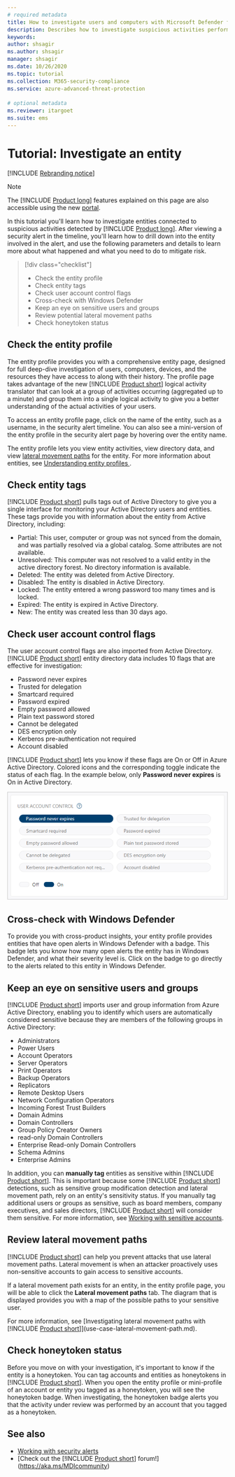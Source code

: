```yaml
---
# required metadata
title: How to investigate users and computers with Microsoft Defender for Identity
description: Describes how to investigate suspicious activities performed by users, entities, computers, or devices using Microsoft Defender for Identity
keywords:
author: shsagir
ms.author: shsagir
manager: shsagir
ms.date: 10/26/2020
ms.topic: tutorial
ms.collection: M365-security-compliance
ms.service: azure-advanced-threat-protection

# optional metadata
ms.reviewer: itargoet
ms.suite: ems
---
```


# Tutorial: Investigate an entity

[!INCLUDE [Rebranding notice](includes/rebranding.md)]

> [!NOTE]
> The [!INCLUDE [Product long](includes/product-long.md)] features explained on this page are also accessible using the new [portal](https://portal.cloudappsecurity.com).

In this tutorial you'll learn how to investigate entities connected to suspicious activities detected by [!INCLUDE [Product long](includes/product-long.md)]. After viewing a security alert in the timeline, you'll learn how to drill down into the entity involved in the alert, and use the following parameters and details to learn more about what happened and what you need to do to mitigate risk.

> [!div class="checklist"]
>
> - Check the entity profile
> - Check entity tags
> - Check user account control flags
> - Cross-check with Windows Defender
> - Keep an eye on sensitive users and groups
> - Review potential lateral movement paths
> - Check honeytoken status

## Check the entity profile

The entity profile provides you with a comprehensive entity page, designed for full deep-dive investigation of users, computers, devices, and the resources they have access to along with their history. The profile page takes advantage of the new [!INCLUDE [Product short](includes/product-short.md)] logical activity translator that can look at a group of activities occurring (aggregated up to a minute) and group them into a single logical activity to give you a better understanding of the actual activities of your users.

To access an entity profile page, click on the name of the entity, such as a username, in the security alert timeline. You can also see a mini-version of the entity profile in the security alert page by hovering over the entity name.

The entity profile lets you view entity activities, view directory data, and view [lateral movement paths](use-case-lateral-movement-path.md) for the entity. For more information about entities, see [Understanding entity profiles ](entity-profiles.md).

## Check entity tags

[!INCLUDE [Product short](includes/product-short.md)] pulls tags out of Active Directory to give you a single interface for monitoring your Active Directory users and entities.
These tags provide you with information about the entity from Active Directory, including:

- Partial: This user, computer or group was not synced from the domain, and was partially resolved via a global catalog. Some attributes are not available.
- Unresolved: This computer was not resolved to a valid entity in the active directory forest. No directory information is available.
- Deleted: The entity was deleted from Active Directory.
- Disabled: The entity is disabled in Active Directory.
- Locked: The entity entered a wrong password too many times and is locked.
- Expired: The entity is expired in Active Directory.
- New: The entity was created less than 30 days ago.

## Check user account control flags

The user account control flags are also imported from Active Directory. [!INCLUDE [Product short](includes/product-short.md)] entity directory data includes 10 flags that are effective for investigation:

- Password never expires
- Trusted for delegation
- Smartcard required
- Password expired
- Empty password allowed
- Plain text password stored
- Cannot be delegated
- DES encryption only
- Kerberos pre-authentication not required
- Account disabled

[!INCLUDE [Product short](includes/product-short.md)] lets you know if these flags are On or Off in Azure Active Directory. Colored icons and the corresponding toggle indicate the status of each flag. In the example below, only **Password never expires** is On in Active Directory.

 ![user account control flags](media/user-access-flags.png)

## Cross-check with Windows Defender

To provide you with cross-product insights, your entity profile provides entities that have open alerts in Windows Defender with a badge. This badge lets you know how many open alerts the entity has in Windows Defender, and what their severity level is. Click on the badge to go directly to the alerts related to this entity in Windows Defender.

## Keep an eye on sensitive users and groups

[!INCLUDE [Product short](includes/product-short.md)] imports user and group information from Azure Active Directory, enabling you to identify which users are automatically considered sensitive because they are members of the following groups in Active Directory:

- Administrators
- Power Users
- Account Operators
- Server Operators
- Print Operators
- Backup Operators
- Replicators
- Remote Desktop Users
- Network Configuration Operators
- Incoming Forest Trust Builders
- Domain Admins
- Domain Controllers
- Group Policy Creator Owners
- read-only Domain Controllers
- Enterprise Read-only Domain Controllers
- Schema Admins
- Enterprise Admins

In addition, you can **manually tag** entities as sensitive within [!INCLUDE [Product short](includes/product-short.md)]. This is important because some [!INCLUDE [Product short](includes/product-short.md)] detections, such as sensitive group modification detection and lateral movement path, rely on an entity's sensitivity status. If you manually tag additional users or groups as sensitive, such as board members, company executives, and sales directors, [!INCLUDE [Product short](includes/product-short.md)] will consider them sensitive. For more information, see [Working with sensitive accounts](sensitive-accounts.md).

## Review lateral movement paths

[!INCLUDE [Product short](includes/product-short.md)] can help you prevent attacks that use lateral movement paths. Lateral movement is when an attacker proactively uses non-sensitive accounts to gain access to sensitive accounts.

If a lateral movement path exists for an entity, in the entity profile page, you will be able to click the **Lateral movement paths** tab. The diagram that is displayed provides you with a map of the possible paths to your sensitive user.

For more information, see [Investigating lateral movement paths with [!INCLUDE [Product short](includes/product-short.md)]](use-case-lateral-movement-path.md).

## Check honeytoken status

Before you move on with your investigation, it's important to know if the entity is a honeytoken. You can tag accounts and entities as honeytokens in [!INCLUDE [Product short](includes/product-short.md)]. When you open the entity profile or mini-profile of an account or entity you tagged as a honeytoken, you will see the honeytoken badge. When investigating, the honeytoken badge alerts you that the activity under review was performed by an account that you tagged as a honeytoken.

## See also

- [Working with security alerts](working-with-suspicious-activities.md)
- [Check out the [!INCLUDE [Product short](includes/product-short.md)] forum!](https://aka.ms/MDIcommunity)
